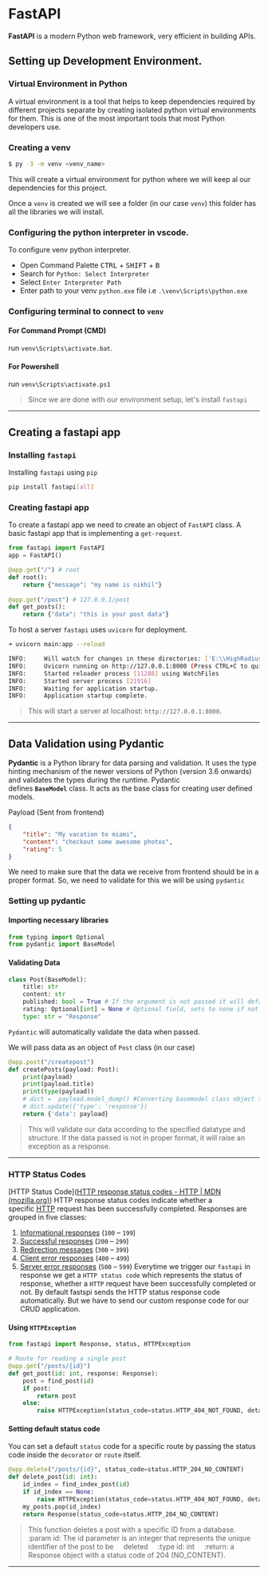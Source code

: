 # FastAPI

**FastAPI** is a modern Python web framework, very efficient in building APIs.
## Setting up Development Environment.
### Virtual Environment in Python
A virtual environment is a tool that helps to keep dependencies required by different projects separate by creating isolated python virtual environments for them. This is one of the most important tools that most Python developers use.
### Creating a venv
```sh
$ py -3 -m venv <venv_name>
```
This will create a virtual environment for python where we will keep al our dependencies for this project.

Once a `venv` is created we will see a folder (in our case `venv`) this folder has all the libraries we will install.
### Configuring the python interpreter in vscode. 
To configure venv python interpreter.
- Open Command Palette <kbd>CTRL</kbd> + <kbd>SHIFT</kbd> + <kbd>B</kbd>
- Search for `Python: Select Interpreter`
- Select `Enter Interpreter Path`
- Enter path to your venv `python.exe` file i.e `.\venv\Scripts\python.exe`
### Configuring terminal to connect to `venv`
#### For Command Prompt (CMD)
run `venv\Scripts\activate.bat`.
#### For Powershell
run `venv\Scripts\activate.ps1`
> Since we are done with our environment setup, let's install `fastapi`

---
## Creating a fastapi app
### Installing `fastapi`
Installing `fastapi` using `pip`
```sh
pip install fastapi[all]
```
### Creating fastapi app
To create a fastapi app we need to create an object of `FastAPI` class.
A basic fastapi app that is implementing a `get-request`.
```python
from fastapi import FastAPI
app = FastAPI()

@app.get("/") # root 
def root():
    return {"message": "my name is nikhil"}
    
@app.get("/post") # 127.0.0.1/post
def get_posts():
    return {"data": "this is your post data"}
```

To host a server `fastapi` uses `uvicorn` for deployment.
```sh
➜ uvicorn main:app --reload
```

```sh
INFO:     Will watch for changes in these directories: ['E:\\HighRadius Paid\\Python              Development\\fastapi']
INFO:     Uvicorn running on http://127.0.0.1:8000 (Press CTRL+C to quit)
INFO:     Started reloader process [11288] using WatchFiles
INFO:     Started server process [21916]
INFO:     Waiting for application startup.
INFO:     Application startup complete.
```
>This will start a server at localhost: `http://127.0.0.1:8000`.

---
## Data Validation using Pydantic
**Pydantic** is a Python library for data parsing and validation. It uses the type hinting mechanism of the newer versions of Python (version 3.6 onwards) and validates the types during the runtime. Pydantic defines **`BaseModel`** class. It acts as the base class for creating user defined models.

Payload (Sent from frontend)
```json
{
    "title": "My vacation to miami",
    "content": "checkout some awesome photos",
    "rating": 5
}
```
We need to make sure that the data we receive from frontend should be in a proper format.
So, we need to validate for this we will be using `pydantic`
### Setting up pydantic
#### Importing necessary libraries
```python
from typing import Optional
from pydantic import BaseModel
```
#### Validating Data
```python
class Post(BaseModel): 
    title: str
    content: str
    published: bool = True # If the argument is not passed it will default to True.
    rating: Optional[int] = None # Optional field, sets to none if not
    type: str = "Response"
```
`Pydantic` will automatically validate the data when passed.

We will pass data as an object of `Post` class (in our case)
```python
@app.post("/createpost")
def createPosts(payload: Post):
    print(payload)
    print(payload.title)
    print(type(payload))
    # dict =  payload.model_dump() #Converting basemodel class object to python dictionary.
    # dict.update({'type': 'response'})
    return {'data': payload}
```
> This will validate our data according to the specified datatype and structure. If the data passed is not in proper format, it will raise an exception as a response.

---
### HTTP Status Codes
[HTTP Status Code]([HTTP response status codes - HTTP | MDN (mozilla.org)](https://developer.mozilla.org/en-US/docs/Web/HTTP/Status))
HTTP response status codes indicate whether a specific [HTTP](https://developer.mozilla.org/en-US/docs/Web/HTTP) request has been successfully completed. Responses are grouped in five classes:
1. [Informational responses](https://developer.mozilla.org/en-US/docs/Web/HTTP/Status#information_responses) (`100` – `199`)
2. [Successful responses](https://developer.mozilla.org/en-US/docs/Web/HTTP/Status#successful_responses) (`200` – `299`)
3. [Redirection messages](https://developer.mozilla.org/en-US/docs/Web/HTTP/Status#redirection_messages) (`300` – `399`)
4. [Client error responses](https://developer.mozilla.org/en-US/docs/Web/HTTP/Status#client_error_responses) (`400` – `499`)
5. [Server error responses](https://developer.mozilla.org/en-US/docs/Web/HTTP/Status#server_error_responses) (`500` – `599`)
Everytime we trigger our `fastapi` in response we get a `HTTP status code` which represents the status of response, whether a `HTTP` request have been successfully completed or not.
By default fastspi sends the HTTP status response code automatically. But we have to send our custom response code for our CRUD application.
#### Using `HTTPException`
```python
from fastapi import Response, status, HTTPException

# Route for reading a single post
@app.get("/posts/{id}")
def get_post(id: int, response: Response):
    post = find_post(id)
    if post:
        return post
    else:
        raise HTTPException(status_code=status.HTTP_404_NOT_FOUND, detail=f'Post with ID {id} not found')
```
#### Setting default status code
You can set a default `status` code for a specific route by passing the status code inside the `decorator` or `route` itself.
```python
@app.delete("/posts/{id}", status_code=status.HTTP_204_NO_CONTENT)
def delete_post(id: int):
    id_index = find_index_post(id)
    if id_index == None:
        raise HTTPException(status_code=status.HTTP_404_NOT_FOUND, detail=f"ID:{id} not         found in database")
    my_posts.pop(id_index)
    return Response(status_code=status.HTTP_204_NO_CONTENT)
```
>This function deletes a post with a specific ID from a database.
    :param id: The id parameter is an integer that represents the unique identifier of the post to be
    deleted
    :type id: int
    :return: a Response object with a status code of 204 (NO_CONTENT).
---